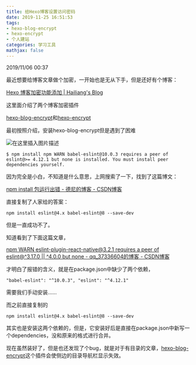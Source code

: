 ```yaml
---
title: 给Hexo博客设置访问密码
date: 2019-11-25 16:51:53
tags:
- hexo-blog-encrypt
- hexo-encrypt
- 个人建站
categories: 学习工具
mathjax: false
---
```


 2019/11/06 00:37 

最近想要给博客文章做个加密，一开始也是无从下手，但是还好有个博客：

[Hexo 博客加密功能添加 | Hailiang's Blog]( http://zhailiange.com/2017/07/06/hexo-encrypt/)

这里面介绍了两个博客加密插件

[hexo-blog-encrypt](https://github.com/MikeCoder/hexo-blog-encrypt)和[hexo-encrypt](https://github.com/edolphin-ydf/hexo-encrypt)

最初按照介绍，安装hexo-blog-encrypt但是遇到了困难

![在这里插入图片描述](https://img-blog.csdnimg.cn/20191123211617597.png)

```git bash
$ npm install npm WARN babel-eslint@10.0.3 requires a peer of eslint@>= 4.12.1 but none is installed. You must install peer dependencies yourself. 
```

因为完全是小白，不知道是什么意思，上网搜索了一下，找到了这篇博文：

[npm install 包运行出错 - 德尼的博客 - CSDN博客](https://blog.csdn.net/qq_43153418/article/details/88380082) 

直接复制了人家给的答案：

```git bash
npm install eslint@4.x babel-eslint@8 --save-dev 
```

但是一直成功不了。

知道看到了下面这篇文章，

[npm WARN eslint-plugin-react-native@3.2.1 requires a peer of eslint@^3.17.0 || ^4.0.0 but none - qq_37336604的博客 - CSDN博客]( https://blog.csdn.net/qq_37336604/article/details/80359808)

才明白了报错的含义，就是在package.json中缺少了两个依赖，

```git bash
"babel-eslint": "^10.0.3", "eslint": "^4.12.1" 
```

需要我们手动安装……

而之前直接复制的

```git bash
npm install eslint@4.x babel-eslint@8 --save-dev 
```

其实也是安装这两个依赖的，但是，它安装好后是直接在package.json中新写一个dependencies，没和原来的格式进行合并。

现在虽然装好了，但是也还发现了个bug，就是对于有目录的文章，[hexo-blog-encrypt](https://github.com/MikeCoder/hexo-blog-encrypt)这个插件会使侧边的目录导航栏显示失效。